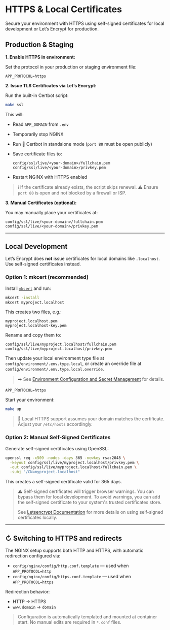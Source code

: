 # HTTPS & Local Certificates

Secure your environment with HTTPS using self-signed certificates for local development or Let’s Encrypt for production.

## Production & Staging

**1. Enable HTTPS in environment:**

Set the protocol in your production or staging environment file:

```dotenv
APP_PROTOCOL=https
```

**2. Issue TLS Certificates via Let’s Encrypt:**

Run the built-in Certbot script:

```bash
make ssl
```

This will:

- Read `APP_DOMAIN` from `.env`

- Temporarily stop NGINX

- Run 🔐 Certbot in standalone mode (`port 80` must be open publicly)

- Save certificate files to:

  ```
  config/ssl/live/<your-domain>/fullchain.pem
  config/ssl/live/<your-domain>/privkey.pem
  ```

- Restart NGINX with HTTPS enabled

> ℹ️ If the certificate already exists, the script skips renewal.
> ⚠️ Ensure `port 80` is open and not blocked by a firewall or ISP.

**3. Manual Certificates (optional):**

   You may manually place your certificates at:

   ```
   config/ssl/live/<your-domain>/fullchain.pem
   config/ssl/live/<your-domain>/privkey.pem
   ```

---

## Local Development

Let’s Encrypt does **not** issue certificates for local domains like `.localhost`. Use self-signed certificates instead.

### Option 1: mkcert (recommended)

Install [`mkcert`](https://github.com/FiloSottile/mkcert) and run:

```bash
mkcert -install
mkcert myproject.localhost
```

This creates two files, e.g.:

```
myproject.localhost.pem
myproject.localhost-key.pem
```

Rename and copy them to:

```
config/ssl/live/myproject.localhost/fullchain.pem
config/ssl/live/myproject.localhost/privkey.pem
```

Then update your local environment type file at `config/environment/.env.type.local`, or create an override file at  
`config/environment/.env.type.local.override`.

> ➡️ See [Environment Configuration and Secret Management](environment-and-secrets.md) for details.

```dotenv
APP_PROTOCOL=https
```

Start your environment:

```bash
make up
```

> 📌 Local HTTPS support assumes your domain matches the certificate. Adjust your `/etc/hosts` accordingly.

### Option 2: Manual Self-Signed Certificates

Generate self-signed certificates using OpenSSL:

```bash
openssl req -x509 -nodes -days 365 -newkey rsa:2048 \
  -keyout config/ssl/live/myproject.localhost/privkey.pem \
  -out config/ssl/live/myproject.localhost/fullchain.pem \
  -subj "/CN=myproject.localhost"
```

This creates a self-signed certificate valid for 365 days.

> ⚠️ Self-signed certificates will trigger browser warnings. You can bypass them for local development.
> To avoid warnings, you can add the self-signed certificate to your system's trusted certificates store.
> 
> See [Letsencrypt Documentation](https://letsencrypt.org/docs/certificates-for-localhost/) for more details on using self-signed certificates locally.
>

---

## ↻ Switching to HTTPS and redirects

The NGINX setup supports both HTTP and HTTPS, with automatic redirection configured via:

* `config/nginx/config/http.conf.template` — used when `APP_PROTOCOL=http`
* `config/nginx/config/https.conf.template` — used when `APP_PROTOCOL=https`

Redirection behavior:

* HTTP → HTTPS
* `www.domain` → `domain`

> Configuration is automatically templated and mounted at container start. No manual edits are required in `*.conf` files.
